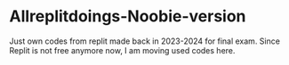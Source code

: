 # Allreplitdoings-Noobie-version
Just own codes from replit made back in 2023-2024 for final exam. Since Replit is not free anymore now, I am moving used codes here.
